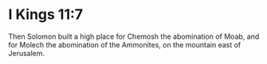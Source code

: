 # I Kings 11:7

Then Solomon built a high place for Chemosh the abomination of Moab, and for Molech the abomination of the Ammonites, on the mountain east of Jerusalem.
